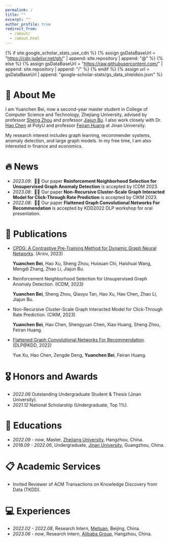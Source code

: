 ```yaml
---
permalink: /
title: ""
excerpt: ""
author_profile: true
redirect_from: 
  - /about/
  - /about.html
---
```


{% if site.google_scholar_stats_use_cdn %}
{% assign gsDataBaseUrl = "https://cdn.jsdelivr.net/gh/" | append: site.repository | append: "@" %}
{% else %}
{% assign gsDataBaseUrl = "https://raw.githubusercontent.com/" | append: site.repository | append: "/" %}
{% endif %}
{% assign url = gsDataBaseUrl | append: "google-scholar-stats/gs_data_shieldsio.json" %}

<span class='anchor' id='about-me'></span>

# 👋 About Me
I am Yuanchen Bei, now a second-year master student in College of Computer Science and Technology, Zhejiang University, advised by professor [Sheng Zhou](https://scholar.google.com/citations?user=Ss76nMwAAAAJ&hl=zh-CN&oi=ao) and professor [Jiajun Bu](https://scholar.google.com/citations?user=OgZP2okAAAAJ&hl=zh-CN&oi=ao). I also work closely with Dr. [Hao Chen](https://scholar.google.com/citations?user=7oeLWT0AAAAJ&hl=zh-CN&oi=ao) at PolyU and professor [Feiran Huang](https://scholar.google.com/citations?user=of1vcxsAAAAJ&hl=zh-CN&oi=ao) at Jinan University.

My research interest includes graph learning, recommender systems, anomaly detection, and large graph models. In my free time, I am also interested in finance and economics.

<span class='anchor' id='-news'></span>

# 🔥 News
- *2023.09*: &nbsp;🎉🎉 Our paper **Reinforcement Neighborhood Selection for Unsupervised Graph Anomaly Detection** is accepted by ICDM 2023.
- *2023.08*: &nbsp;🎉🎉 Our paper **Non-Recursive Cluster-Scale Graph Interacted Model for Click-Through Rate Prediction** is accepted by CIKM 2023.
- *2022.08*: &nbsp;🎉🎉 Our paper **Flattened Graph Convolutional Networks For Recommendation** is accepted by KDD2022 DLP workshop for oral presentation.


<span class='anchor' id='-publications'></span>

# 📝 Publications 

- [CPDG: A Contrastive Pre-Training Method for Dynamic Graph Neural Networks](https://arxiv.org/pdf/2307.02813.pdf). (Arxiv, 2023)
  
  **Yuanchen Bei**, Hao Xu, Sheng Zhou, Huixuan Chi, Haishuai Wang, Mengdi Zhang, Zhao Li, Jiajun Bu.

- Reinforcement Neighborhood Selection for Unsupervised Graph Anomaly Detection. (ICDM, 2023)

  **Yuanchen Bei**, Sheng Zhou, Qiaoyu Tan, Hao Xu, Hao Chen, Zhao Li, Jiajun Bu.

- Non-Recursive Cluster-Scale Graph Interacted Model for Click-Through Rate Prediction. (CIKM, 2023)
  
  **Yuanchen Bei**, Hao Chen, Shengyuan Chen, Xiao Huang, Sheng Zhou, Feiran Huang.

- [Flattened Graph Convolutional Networks For Recommendation](https://arxiv.org/pdf/2210.07769.pdf). (DLP@KDD, 2022)

  Yue Xu, Hao Chen, Zengde Deng, **Yuanchen Bei**, Feiran Huang.


<span class='anchor' id='-honors-and-awards'></span>

# 🎖 Honors and Awards
- *2022.06* Outstanding Undergraduate Student & Thesis (Jinan University).
- *2021.12* National Scholarship (Undergraduate, Top 1%).


<span class='anchor' id='-educations'></span>

# 📖 Educations
- *2022.09 - now*, Master, [Zhejiang University](https://www.zju.edu.cn/english/), Hangzhou, China.
- *2018.09 - 2022.06*, Undergraduate, [Jinan University](https://english.jnu.edu.cn/), Guangzhou, China.


<span class='anchor' id='-academic-services'></span>

# 📋 Academic Services
- Invited Reviewer of ACM Transactions on Knowledge Discovery from Data (TKDD).


<span class='anchor' id='-experiences'></span>

# 💻 Experiences
- *2022.02 - 2022.08*, Research Intern, [Meituan](https://www.meituan.com/en-US/about-us), Beijing, China.
- *2023.06 - now*, Research Intern, [Alibaba Group](https://www.alibabagroup.com/en-US), Hangzhou, China.
